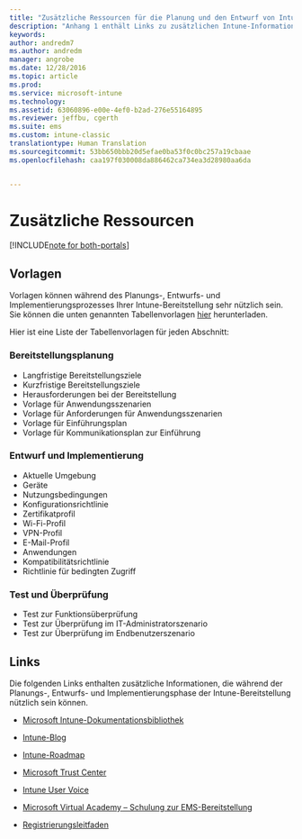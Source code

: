 ```yaml
---
title: "Zusätzliche Ressourcen für die Planung und den Entwurf von Intune | Microsoft-Dokumentation"
description: "Anhang 1 enthält Links zu zusätzlichen Intune-Informationen, die während der Planung und Implementierung der Intune-Bereitstellung nützlich sein können."
keywords: 
author: andredm7
ms.author: andredm
manager: angrobe
ms.date: 12/28/2016
ms.topic: article
ms.prod: 
ms.service: microsoft-intune
ms.technology: 
ms.assetid: 63060896-e00e-4ef0-b2ad-276e55164895
ms.reviewer: jeffbu, cgerth
ms.suite: ems
ms.custom: intune-classic
translationtype: Human Translation
ms.sourcegitcommit: 53bb650bbb20d5efae0ba53f0c0bc257a19cbaae
ms.openlocfilehash: caa197f030008da886462ca734ea3d28980aa6da


---
```


# <a name="additional-resources"></a>Zusätzliche Ressourcen

[!INCLUDE[note for both-portals](../includes/note-for-both-portals.md)]

## <a name="templates"></a>Vorlagen

Vorlagen können während des Planungs-, Entwurfs- und Implementierungsprozesses Ihrer Intune-Bereitstellung sehr nützlich sein. Sie können die unten genannten Tabellenvorlagen [hier](https://gallery.technet.microsoft.com/Intune-deployment-planning-fae156c2?redir=0) herunterladen.

Hier ist eine Liste der Tabellenvorlagen für jeden Abschnitt:

### <a name="deployment-planning"></a>Bereitstellungsplanung

- Langfristige Bereitstellungsziele
- Kurzfristige Bereitstellungsziele
- Herausforderungen bei der Bereitstellung
- Vorlage für Anwendungsszenarien
- Vorlage für Anforderungen für Anwendungsszenarien
- Vorlage für Einführungsplan
- Vorlage für Kommunikationsplan zur Einführung

### <a name="design-and-implementation"></a>Entwurf und Implementierung

- Aktuelle Umgebung
- Geräte
- Nutzungsbedingungen
- Konfigurationsrichtlinie
- Zertifikatprofil
- Wi-Fi-Profil
- VPN-Profil
- E-Mail-Profil
- Anwendungen
- Kompatibilitätsrichtlinie
- Richtlinie für bedingten Zugriff

### <a name="test-and-validation"></a>Test und Überprüfung

- Test zur Funktionsüberprüfung
- Test zur Überprüfung im IT-Administratorszenario
- Test zur Überprüfung im Endbenutzerszenario

## <a name="links"></a>Links

Die folgenden Links enthalten zusätzliche Informationen, die während der Planungs-, Entwurfs- und Implementierungsphase der Intune-Bereitstellung nützlich sein können.

-   [Microsoft Intune-Dokumentationsbibliothek](https://docs.microsoft.com/intune/)

-   [Intune-Blog](https://blogs.technet.microsoft.com/enterprisemobility/)

-   [Intune-Roadmap ](https://www.microsoft.com/server-cloud/roadmap/)

-   [Microsoft Trust Center](http://www.microsoft.com/TrustCenter/default.aspx)

-   [Intune User Voice](http://microsoftintune.uservoice.com/)

-   [Microsoft Virtual Academy – Schulung zur EMS-Bereitstellung](https://mva.microsoft.com/en-US/training-courses/deploying-microsoft-enterprise-mobility-suite-16408?l=wjq9vmwvD_5805996570)

-   [Registrierungsleitfaden](https://gallery.technet.microsoft.com/Intune-End-User-Enrollment-3a0c9b0c?WT.mc_id=Blog_Intune_General_PCIT)



<!--HONumber=Dec16_HO5-->


